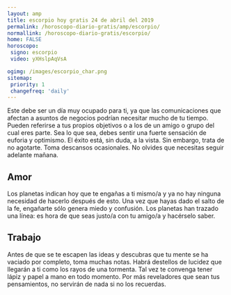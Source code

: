 ```yaml
---
layout: amp
title: escorpio hoy gratis 24 de abril del 2019 
permalink: /horoscopo-diario-gratis/amp/escorpio/
normallink: /horoscopo-diario-gratis/escorpio/
home: FALSE
horoscopo:
 signo: escorpio
 video: yXHslpAqVsA

ogimg: /images/escorpio_char.png
sitemap:
 priority: 1
 changefreq: 'daily'
---
```



Este debe ser un día muy ocupado para ti, ya que las comunicaciones que afectan a asuntos de negocios podrían necesitar mucho de tu tiempo. Pueden referirse a tus propios objetivos o a los de un amigo o grupo del cual eres parte. Sea lo que sea, debes sentir una fuerte sensación de euforia y optimismo. El éxito está, sin duda, a la vista. Sin embargo, trata de no agotarte. Toma descansos ocasionales. No olvides que necesitas seguir adelante mañana.

## Amor

Los planetas indican hoy que te engañas a ti mismo/a y ya no hay ninguna necesidad de hacerlo después de esto. Una vez que hayas dado el salto de la fe, engañarte sólo genera miedo y confusión. Los planetas han trazado una línea: es hora de que seas justo/a con tu amigo/a y hacérselo saber.

## Trabajo

Antes de que se te escapen las ideas y descubras que tu mente se ha vaciado por completo, toma muchas notas. Habrá destellos de lucidez que llegarán a ti como los rayos de una tormenta. Tal vez te convenga tener lápiz y papel a mano en todo momento. Por más reveladores que sean tus pensamientos, no servirán de nada si no los recuerdas.
